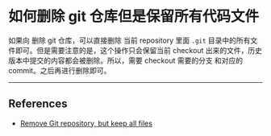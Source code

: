 # 如何删除 git 仓库但是保留所有代码文件

如果向 删除 git 仓库，可以直接删除 当前 repository 里面 `.git` 目录中的所有文件即可。但是需要注意的是，这个操作只会保留当前 checkout 出来的文件，历史版本中提交的内容都会被删除。所以，需要 checkout 需要的分支 和对应的 commit。之后再进行删除即可。

---

## References

- [Remove Git repository, but keep all files](https://stackoverflow.com/questions/22796285/remove-git-repository-but-keep-all-files)
